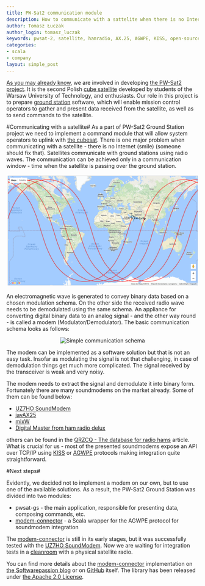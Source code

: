 ```yaml
---
title: PW-Sat2 communication module
description: How to communicate with a sattelite when there is no Internet on the orbit.
author: Tomasz Łuczak
author_login: tomasz_luczak
keywords: pwsat-2, satellite, hamradio, AX.25, AGWPE, KISS, open-source
categories:
- scala
- company
layout: simple_post
---
```


[As you may already know](https://softwaremill.com/pwsat-tech-update-1/), we are involved in developing [the PW-Sat2 project](http://pw-sat.pl/). It is the second Polish [cube satellite](https://en.wikipedia.org/wiki/CubeSat) developed by students of the Warsaw University of Technology, and enthusiasts. Our role in this project is to prepare [ground station](https://en.wikipedia.org/wiki/Ground_station) software, which will enable mission control operators to gather and present data received from the satellite, as well as to send commands to the satellite.

#Communicating with a satellite#
As a part of PW-Sat2 Ground Station project we need to implement a command module that will allow system operators to uplink with [the cubesat](https://en.wikipedia.org/wiki/CubeSat). There is one major problem when communicating with a satellite - there is no Internet (smile) (someone should fix that). Satellites communicate with ground stations using radio waves. The communication can be achieved only in a communication window - time when the satellite is passing over the ground station.

<div style="width: 100%; text-align: center">
<img src="/img/uploads/2017/01/satellite_trajectory.png" alt="Satellite trajectory" />
</div>

An electromagnetic wave is generated to convey binary data based on a chosen modulation schema. On the other side the received radio wave needs to be demodulated using the same schema. An appliance for converting digital binary data to an analog signal - and the other way round - is called a modem (Modulator/Demodulator). The basic communication schema looks as follows:

<div style="width: 100%; text-align: center">
<img src="/img/uploads/2017/01/comunication_schema.png" alt="Simple communication schema" />
</div>

The modem can be implemented as a software solution but that is not an easy task. Insofar as modulating the signal is not that challenging, in case of demodulation things get much more complicated. The signal received by the transceiver is weak and very noisy. 

The modem needs to extract the signal and demodulate it into binary form. Fortunately there are many soundmodems on the market already. Some of them can be found below:

* [UZ7HO SoundModem](http://uz7.ho.ua/packetradio.htm)
* [javAX25](https://github.com/sivantoledo/javAX25)
* [mixW](http://mixw.net/)
* [Digital Master from ham radio delux](http://ham-radio-deluxe.com/)

others can be found in the [QRZCQ - The database for radio hams](https://ssl.qrzcq.com/page/articles/showsingle/id/6) article. What is crucial for us - most of the presented soundmodems expose an API over TCP/IP using [KISS](https://en.wikipedia.org/wiki/KISS_\(TNC\)) or [AGWPE](http://www.sv2agw.com/ham/develop.htm) protocols making integration quite straightforward.

#Next steps#

Evidently, we decided not to implement a modem on our own, but to use one of the available solutions. As a result, the PW-Sat2 Ground Station was divided into two modules:

* pwsat-gs - the main application, responsible for presenting data, composing commands, etc. 
* [modem-connector](https://github.com/softwaremill/modem-connector) - a Scala wrapper for the AGWPE protocol for soundmodem integration

The [modem-connector](https://github.com/softwaremill/modem-connector) is still in its early stages, but it was successfully tested with the [UZ7HO SoundModem](http://uz7.ho.ua/packetradio.htm). Now we are waiting for integration tests in a [cleanroom](https://en.wikipedia.org/wiki/Cleanroom) with a physical satellite radio.

You can find more details about the [modem-connector](https://github.com/softwaremill/modem-connector) implementation on [the Softwarepassion blog﻿](http://www.softwarepassion.com/agwpe-protocol-based-modem-connector-library/) or on [GitHub](http://uz7.ho.ua/packetradio.htm) itself. The library has been released under [the Apache 2.0 License](https://github.com/softwaremill/modem-connector/blob/master/LICENSE).
